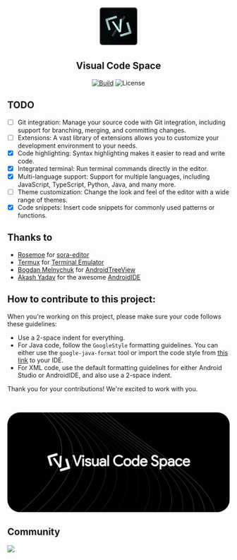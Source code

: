<p align="center">
  <img src="./images/ic_launcher.png" alt="Visual Code Space" width="90" height="90"/>
</p>

<h2 align="center"><b>Visual Code Space</b></h2>

<div align="center">
    
[![Build](https://github.com/raredeveloperofc/Visual-Code-Space/actions/workflows/build.yml/badge.svg)](https://github.com/raredeveloperofc/Visual-Code-Space/actions/workflows/build.yml) <img src="https://img.shields.io/badge/License-GPLv3-blue.svg" alt="License"></p>

</div>

## TODO
- [ ] Git integration: Manage your source code with Git integration, including support for branching, merging, and committing changes.
- [ ] Extensions: A vast library of extensions allows you to customize your development environment to your needs.
- [x] Code highlighting: Syntax highlighting makes it easier to read and write code.
- [X] Integrated terminal: Run terminal commands directly in the editor.
- [X] Multi-language support: Support for multiple languages, including JavaScript, TypeScript, Python, Java, and many more.
- [ ] Theme customization: Change the look and feel of the editor with a wide range of themes.
- [X] Code snippets: Insert code snippets for commonly used patterns or functions.

## Thanks to
- [Rosemoe](https://github.com/Rosemoe) for [sora-editor](https://github.com/Rosemoe/sora-editor)
- [Termux](https://github.com/termux) for [Terminal Emulator](https://github.com/termux/termux-app)
- [Bogdan Melnychuk](https://github.com/bmelnychuk) for [AndroidTreeView](https://github.com/bmelnychuk/AndroidTreeView)
- [Akash Yadav](https://github.com/itsaky) for the awesome [AndroidIDE](https://github.com/AndroidIDEOfficial/AndroidIDE)

## How to contribute to this project:

When you're working on this project, please make sure your code follows these guidelines:

- Use a 2-space indent for everything.
- For Java code, follow the `GoogleStyle` formatting guidelines. You can either use the `google-java-format` tool or import the code style from [this link](https://raw.githubusercontent.com/google/styleguide/gh-pages/intellij-java-google-style.xml) to your IDE.
- For XML code, use the default formatting guidelines for either Android Studio or AndroidIDE, and also use a 2-space indent.

Thank you for your contributions! We're excited to work with you.

<br>

![Banner](./images/banner.png "app_banner")

## Community
[![](https://dcbadge.vercel.app/api/server/4uTBTZeAgS)](https://discord.gg/4uTBTZeAgS)
